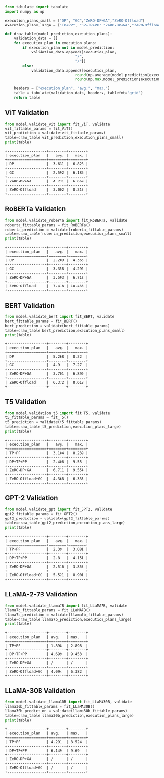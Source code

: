 ```python
from tabulate import tabulate
import numpy as np
```


```python
execution_plans_small = ["DP", "GC","ZeRO-DP+GA","ZeRO-Offload"]
execution_plans_large = ["TP+PP", "DP+TP+PP","ZeRO-DP+GA","ZeRO-Offload+GC"]
```


```python
def draw_table(model_prediction,execution_plans):
    validation_data = []
    for execution_plan in execution_plans:
        if execution_plan not in model_prediction:
            validation_data.append([execution_plan,
                                "/",
                                "/"])
        else:
            validation_data.append([execution_plan,
                                round(np.average(model_prediction[execution_plan])*100,3),
                                round(np.max(model_prediction[execution_plan])*100,3)])

    headers = ["execution_plan", "avg.", "max."]
    table = tabulate(validation_data, headers, tablefmt="grid")
    return table

```

## ViT Validation


```python
from model.validate_vit import fit_ViT, validate
vit_fittable_params = fit_ViT()
vit_prediction = validate(vit_fittable_params)
table=draw_table(vit_prediction,execution_plans_small)
print(table)
```

    +------------------+--------+--------+
    | execution_plan   |   avg. |   max. |
    +==================+========+========+
    | DP               |  3.631 |  6.828 |
    +------------------+--------+--------+
    | GC               |  2.592 |  6.186 |
    +------------------+--------+--------+
    | ZeRO-DP+GA       |  4.231 |  6.669 |
    +------------------+--------+--------+
    | ZeRO-Offload     |  3.002 |  8.315 |
    +------------------+--------+--------+


## RoBERTa Validation


```python
from model.validate_roberta import fit_RoBERTa, validate
roberta_fittable_params = fit_RoBERTa()
roberta_prediction = validate(roberta_fittable_params)
table=draw_table(roberta_prediction,execution_plans_small)
print(table)
```

    +------------------+--------+--------+
    | execution_plan   |   avg. |   max. |
    +==================+========+========+
    | DP               |  2.209 |  4.365 |
    +------------------+--------+--------+
    | GC               |  3.358 |  4.292 |
    +------------------+--------+--------+
    | ZeRO-DP+GA       |  3.593 |  6.712 |
    +------------------+--------+--------+
    | ZeRO-Offload     |  7.418 | 10.436 |
    +------------------+--------+--------+


## BERT Validation


```python
from model.validate_bert import fit_BERT, validate
bert_fittable_params = fit_BERT()
bert_prediction = validate(bert_fittable_params)
table=draw_table(bert_prediction,execution_plans_small)
print(table)
```

    +------------------+--------+--------+
    | execution_plan   |   avg. |   max. |
    +==================+========+========+
    | DP               |  5.268 |  8.32  |
    +------------------+--------+--------+
    | GC               |  4.9   |  7.27  |
    +------------------+--------+--------+
    | ZeRO-DP+GA       |  3.701 |  6.899 |
    +------------------+--------+--------+
    | ZeRO-Offload     |  6.372 |  8.618 |
    +------------------+--------+--------+


## T5 Validation


```python
from model.validation_t5 import fit_T5, validate
t5_fittable_params = fit_T5()
t5_prediction = validate(t5_fittable_params)
table=draw_table(t5_prediction,execution_plans_large)
print(table)
```

    +------------------+--------+--------+
    | execution_plan   |   avg. |   max. |
    +==================+========+========+
    | TP+PP            |  3.184 |  8.239 |
    +------------------+--------+--------+
    | DP+TP+PP         |  2.406 |  9.55  |
    +------------------+--------+--------+
    | ZeRO-DP+GA       |  6.711 |  9.554 |
    +------------------+--------+--------+
    | ZeRO-Offload+GC  |  4.368 |  6.335 |
    +------------------+--------+--------+


## GPT-2 Validation


```python
from model.validate_gpt import fit_GPT2, validate
gpt2_fittable_params = fit_GPT2()
gpt2_prediction = validate(gpt2_fittable_params)
table=draw_table(gpt2_prediction,execution_plans_large)
print(table)
```

    +------------------+--------+--------+
    | execution_plan   |   avg. |   max. |
    +==================+========+========+
    | TP+PP            |  2.39  |  3.081 |
    +------------------+--------+--------+
    | DP+TP+PP         |  2.8   |  4.151 |
    +------------------+--------+--------+
    | ZeRO-DP+GA       |  2.516 |  3.855 |
    +------------------+--------+--------+
    | ZeRO-Offload+GC  |  5.521 |  8.901 |
    +------------------+--------+--------+


## LLaMA-2-7B Validation


```python
from model.validate_llama7B import fit_LLaMA7B, validate
llama7b_fittable_params = fit_LLaMA7B()
llama7b_prediction = validate(llama7b_fittable_params)
table=draw_table(llama7b_prediction,execution_plans_large)
print(table)
```

    +------------------+--------+--------+
    | execution_plan   | avg.   | max.   |
    +==================+========+========+
    | TP+PP            | 1.898  | 2.898  |
    +------------------+--------+--------+
    | DP+TP+PP         | 4.699  | 9.453  |
    +------------------+--------+--------+
    | ZeRO-DP+GA       | /      | /      |
    +------------------+--------+--------+
    | ZeRO-Offload+GC  | 4.094  | 6.382  |
    +------------------+--------+--------+


## LLaMA-30B Validation


```python
from model.validate_llama30B import fit_LLaMA30B, validate
llama30b_fittable_params = fit_LLaMA30B()
llama30b_prediction = validate(llama30b_fittable_params)
table=draw_table(llama30b_prediction,execution_plans_large)
print(table)
```

    +------------------+--------+--------+
    | execution_plan   | avg.   | max.   |
    +==================+========+========+
    | TP+PP            | 4.291  | 8.524  |
    +------------------+--------+--------+
    | DP+TP+PP         | 6.149  | 9.69   |
    +------------------+--------+--------+
    | ZeRO-DP+GA       | /      | /      |
    +------------------+--------+--------+
    | ZeRO-Offload+GC  | /      | /      |
    +------------------+--------+--------+



```python

```
